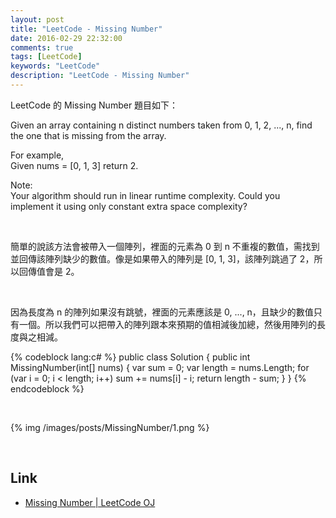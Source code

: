 ```yaml
---
layout: post
title: "LeetCode - Missing Number"
date: 2016-02-29 22:32:00
comments: true
tags: [LeetCode]
keywords: "LeetCode"
description: "LeetCode - Missing Number"
---
```


LeetCode 的 Missing Number 題目如下：  

Given an array containing n distinct numbers taken from 0, 1, 2, ..., n, find the one that is missing from the array.  

For example,  
Given nums = [0, 1, 3] return 2.  

Note:  
Your algorithm should run in linear runtime complexity. Could you implement it using only constant extra space complexity?  

<!-- More -->

<br/>


簡單的說該方法會被帶入一個陣列，裡面的元素為 0 到 n 不重複的數值，需找到並回傳該陣列缺少的數值。像是如果帶入的陣列是 [0, 1, 3]，該陣列跳過了 2，所以回傳值會是 2。   

<br/>


因為長度為 n 的陣列如果沒有跳號，裡面的元素應該是 0, ..., n，且缺少的數值只有一個。所以我們可以把帶入的陣列跟本來預期的值相減後加總，然後用陣列的長度與之相減。  

{% codeblock lang:c# %}
public class Solution {
    public int MissingNumber(int[] nums) {
        var sum = 0;
        var length = nums.Length;
        for (var i = 0; i < length; i++)
            sum += nums[i] - i;
        return length - sum;
    }
}
{% endcodeblock %}

<br/>


{% img /images/posts/MissingNumber/1.png %}

<br/>

Link
----
* [Missing Number | LeetCode OJ](https://leetcode.com/problems/missing-number/)
